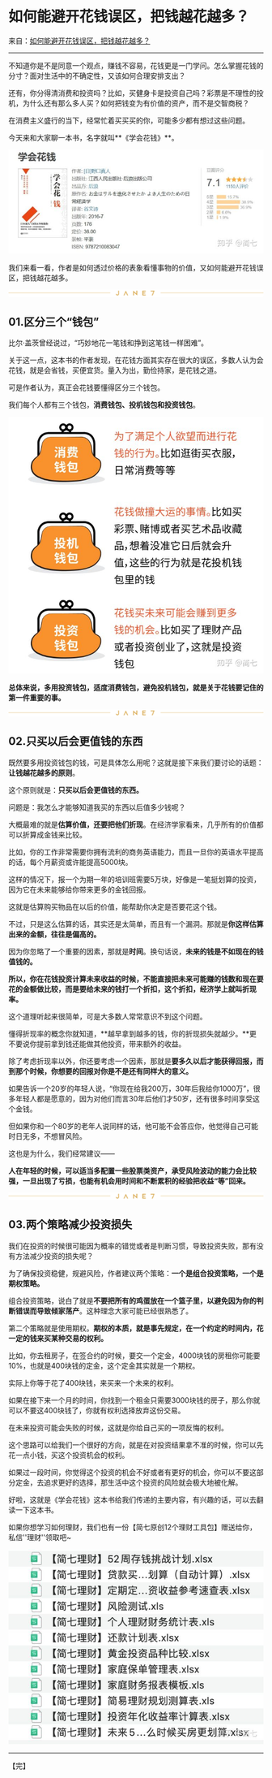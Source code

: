 

# 如何能避开花钱误区，把钱越花越多？

来自：[如何能避开花钱误区，把钱越花越多？](https://zhuanlan.zhihu.com/p/267290059)

---



不知道你是不是同意一个观点，赚钱不容易，花钱更是一门学问。怎么掌握花钱的分寸？面对生活中的不确定性，又该如何合理安排支出？ 

还有，你分得清消费和投资吗？比如，买健身卡是投资自己吗？彩票是不理性的投机，为什么还有那么多人买？如何把钱变为有价值的资产，而不是交智商税？ 

在消费主义盛行的当下，经常忙着买买买的你，可能多少都有想过这些问题。

今天来和大家聊一本书，名字就叫**《学会花钱》**。 

![](../all_pictures/2020/10/23/v2-0f90d790443038aa8ac9faed8b486935_720w.jpg)

我们来看一看，作者是如何透过价格的表象看懂事物的价值，又如何能避开花钱误区，把钱越花越多。

![img](../all_pictures/2020/10/23/JANE7.png)

## **01.区分三个“钱包”** 

比尔·盖茨曾经说过，“巧妙地花一笔钱和挣到这笔钱一样困难”。

关于这一点，这本书的作者发现，在花钱方面其实存在很大的误区，多数人认为会花钱，就是会省钱，买便宜货。量入为出，勤俭持家，是花钱之道。 

可是作者认为，真正会花钱要懂得区分三个钱包。

我们每个人都有三个钱包，**消费钱包、投机钱包和投资钱包**。

![](../all_pictures/2020/10/23/v2-5ccfe490cbcc916a5499a70cb8d726fa_720w.jpg)

**总体来说，多用投资钱包，适度消费钱包，避免投机钱包，就是关于花钱要记住的第一件重要的事。**



![img](../all_pictures/2020/10/23/JANE7.png)



## **02.只买以后会更值钱的东西**  

既然要多用投资钱包的钱，可是具体怎么用呢？这就是接下来我们要讨论的话题：**让钱越花越多的原则**。 

这个原则就是：**只买以后会更值钱的东西。** 

问题是：我怎么才能够知道我买的东西以后值多少钱呢？ 

大概最难的就是**估算价值，还要把他们折现**。在经济学家看来，几乎所有的价值都可以折算成金钱来比较。 

比如，你的工作非常需要你拥有流利的商务英语能力，而且一旦你的英语水平提高的话，每个月薪资或许能提高5000块。

这样的情况下，报一个为期一年的培训班需要5万块，好像是一笔挺划算的投资，因为它在未来能够给你带来更多的金钱回报。

这就是估算购买物品在以后的价值，能帮助你决定是否要花这个钱。

不过，只是这么估算的话，其实还是太简单，而且有一个漏洞。那就是**你这样估算出来的金额，往往是偏高的。**

因为你忽略了一个重要的因素，那就是**时间**。换句话说，**未来的钱是不如现在的钱值钱的。** 

**所以，你在花钱投资计算未来收益的时候，不能直接把未来可能赚的钱数和现在要花的金额做比较，而是要给未来的钱打一个折扣，这个折扣，经济学上就叫折现率。** 

这个道理听起来很简单，可是大多数人常常意识不到这个问题。

懂得折现率的概念你就知道，**越早拿到越多的钱，你的折现损失就越少。**更不要说你提前拿到钱还能做其他投资，带来额外的收益。 

除了考虑折现率以外，你还要考虑一个因素，那就是**要多久以后才能获得回报，而到那个时候，你想要的回报对你是不是还有同样大的意义。** 

如果告诉一个20岁的年轻人说，“你现在给我200万，30年后我给你1000万”，很多年轻人都是愿意的，因为对他们而言30年后他们才50岁，还有很多时间享受这个金钱。 

但如果你和一个80岁的老年人说同样的话，他可能不会答应你，他觉得自己可能时日无多，不想冒风险。 

这也是为什么，我们经常建议——

**人在年轻的时候，可以适当多配置一些股票类资产，承受风险波动的能力会比较强，一旦出现了亏损，也能有机会用时间和不断累积的经验把收益“等”回来。**



![img](../all_pictures/2020/10/23/JANE7.png)



## **03.两个策略减少投资损失**  

我们在投资的时候很可能因为概率的错觉或者是判断习惯，导致投资失败，那有没有方法减少投资的损失呢？

为了确保投资稳健，规避风险，作者建议两个策略：**一个是组合投资策略，一个是期权策略。** 

组合投资策略，说白了就是**不要把所有的鸡蛋放在一个篮子里，以避免因为你的判断错误而导致倾家荡产**。这种理念大家可能已经很熟悉了。 

第二个策略就是使用期权。**期权的本质，就是事先规定，在一个约定的时间内，花一定的钱来买某种交易的权利。** 

比如，你去租房子，在签合约的时候，要交一个定金，4000块钱的房租你可能要10%，也就是400块钱的定金，这个定金其实就是一个期权。

实际上你等于花了400块钱，来买来一个未来的权利。

如果在接下来一个月的时间，你找到一个租金只需要3000块钱的房子，那么你就可以不要这400块钱了，你就有权利选择放弃这份交易。

在未来投资可能会失败的时候，这就是你给自己买的一项反悔的权利。

这个思路可以给我们一个很好的方向，就是在对投资结果拿不准的时候，你可以先花一点小钱，买这个投资机会的权利。

如果过一段时间，你觉得这个投资的机会不好或者有更好的机会，你可以不要这部分定金，去追求更好的选择，那生活中这个投资的风险就会极大地被化解。

好啦，这就是《学会花钱》这本书给我们传递的主要内容，有兴趣的话，可以去翻读一下这本书。

 如果你想学习如何理财，我们也有一份【简七原创12个理财工具包】赠送给你，私信''理财''领取吧~

![img](../all_pictures/2020/10/23/v2-7fa2100eaa080b23275306d52a6f3904_720w.jpg)



---

【完】